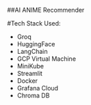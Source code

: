 ##AI ANIME Recommender

#Tech Stack Used:
- Groq
- HuggingFace
- LangChain
- GCP Virtual Machine
- MiniKube
- Streamlit
- Docker
- Grafana Cloud
- Chroma DB